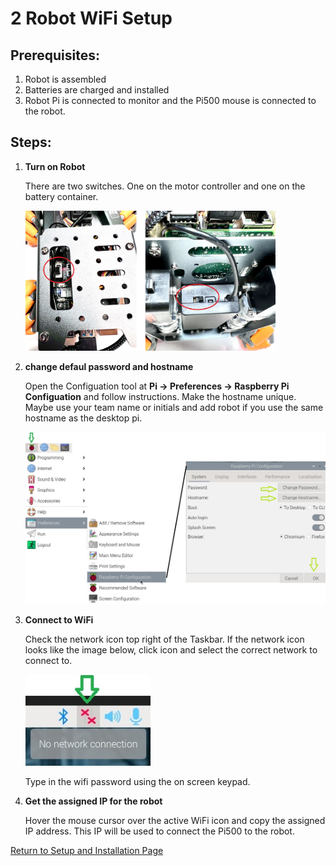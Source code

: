 # **2 Robot WiFi Setup**

## Prerequisites:

1. Robot is assembled
1. Batteries are charged and installed
1. Robot Pi is connected to monitor and the Pi500 mouse is connected to the robot.

## Steps:

1. **Turn on Robot**

   There are two switches. One on the motor controller and one on the battery container.
   
   <img src="/zzimages/RoobotOnOff.jpg" width="400" > 

   
1. **change defaul password and hostname**

    Open the Configuation tool at **Pi -> Preferences -> Raspberry Pi Configuation** and follow instructions. Make the hostname unique. Maybe use your team name or initials and add robot if you use the same hostname as the desktop pi. 
   
   <img src="/zzimages/PiConfigPWandHost.jpg" width="500" > 


1. **Connect to WiFi**

   Check the network icon top right of the Taskbar. If the network icon looks like the image below, click icon and select the correct network to connect to.

   <img src="/zzimages/wifisetup-01.jpg" width="200" > 

   Type in the wifi password using the on screen keypad.

1. **Get the assigned IP for the robot**

   Hover the mouse cursor over the active WiFi icon and copy the assigned IP address. This IP will be used to connect the Pi500 to the robot.   

[Return to Setup and Installation Page](README.md)

    
